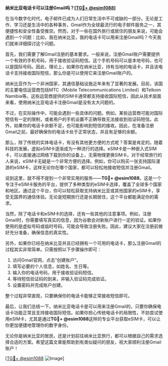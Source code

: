 **纳米比亚电话卡可以注册Gmail吗？[[TG💪+ @esim1088](https://t.me/s/esim1088)]**

在当今数字化时代，电子邮件已成为人们日常生活中不可或缺的一部分。无论是工作、学习还是生活中的各种事务，Gmail作为全球最流行的电子邮件服务之一，其便捷性和安全性备受推崇。然而，对于一些在国外旅行或居住的朋友来说，可能会遇到一个问题：比如，我在纳米比亚，我的电话卡可以用来注册Gmail吗？今天我们就来详细探讨这个问题。

首先，我们需要了解Gmail注册的基本要求。一般来说，注册Gmail账户需要提供一个有效的手机号码，用于接收验证码短信。这个手机号码可以是本地号码，也可以是国际号码。因此，理论上，如果你在纳米比亚，持有当地的电话卡，并且该电话卡支持接收国际短信，那么你是可以使用它来注册Gmail账户的。

纳米比亚作为一个非洲国家，其通信基础设施近年来有了显著的发展。目前，该国的主要电信运营商包括MTC（Mobile Telecommunications Limited）和Telkom Namibia等。这些运营商提供的SIM卡通常都支持接收国际短信，因此从技术层面来看，使用纳米比亚电话卡注册Gmail是没有太大问题的。

不过，在实际操作中，可能会遇到一些具体的问题。例如，某些运营商可能对国际短信有一定的限制，或者用户的手机设置不正确导致无法接收到验证码短信。此外，如果你的电话卡余额不足，也可能影响到短信的接收。因此，在准备注册Gmail之前，最好确保你的电话卡处于正常状态，并且有足够的余额。

那么，除了传统的实体电话卡，有没有其他更方便的方式呢？答案是肯定的。随着科技的发展，虚拟eSIM卡逐渐成为一种流行的选择。eSIM卡是一种嵌入式SIM卡，可以直接通过网络下载到你的设备上，无需物理更换SIM卡。对于经常旅行的人来说，eSIM卡无疑是一个非常方便的选择。例如，你可以购买一张支持国际漫游的eSIM卡，这样无论你在哪个国家，都可以轻松地接收短信并注册Gmail。

说到这里，就不得不提到一个非常实用的服务——**TG💪+ @esim1088**。这是一个专注于eSIM卡服务的平台，提供了多种类型的eSIM卡选择，覆盖了全球多个国家和地区。通过这个平台，你可以轻松获取支持纳米比亚或其他国家的eSIM卡，享受无国界的通信体验。无论是短期旅行还是长期居住，这个平台都能满足你的需求。

当然，除了电话卡和eSIM卡的选择，还有一些其他的注意事项。例如，注册Gmail时，你需要填写真实的信息，因为谷歌会对新账户进行一定的验证。如果你使用的是虚拟号码或临时号码，可能会导致注册失败。因此，建议大家在注册前做好充分准备，确保信息的真实性。

另外，如果你已经在纳米比亚并且已经拥有一个可用的电话卡，那么注册Gmail的过程其实非常简单。只需按照以下步骤操作即可：

1. 访问Gmail官网，点击“创建账户”。
2. 填写必要的个人信息，如姓名、生日等。
3. 输入你的电话号码，用于接收验证码短信。
4. 等待短信验证码的到来，并输入验证码完成验证。
5. 设置密码并完成账户创建。

整个过程非常直观，只要确保你的电话卡能够正常接收短信即可。

最后，让我们总结一下。纳米比亚电话卡是可以用来注册Gmail的，只要你确保电话卡功能正常且支持接收国际短信。如果你担心传统电话卡的局限性，不妨尝试使用eSIM卡，尤其是通过**TG💪+ @esim1088**这样的专业平台获取eSIM卡，可以让你更加便捷地管理你的数字身份。

无论你是纳米比亚的居民，还是计划前往纳米比亚旅行，都可以根据自己的需求选择合适的方案。希望这篇文章能帮助到有类似疑问的朋友，祝大家顺利注册Gmail账户！

[[TG💪+ @esim1088](https://t.me/s/esim1088) ![Image](https://i.postimg.cc/4NQfJmqS/Snipaste-2025-05-13-00-14-12.png)]